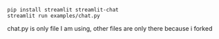 ```
pip install streamlit streamlit-chat
streamlit run examples/chat.py
```

chat.py is only file I am using, other files are only there because i forked
